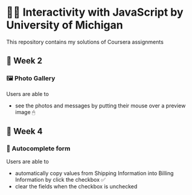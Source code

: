 # 👩‍🎓 Interactivity with JavaScript by University of Michigan

This repository contains my solutions of Coursera assignments

## 🔹 Week 2

### 🖼 Photo Gallery

Users are able to

- see the photos and messages by putting their mouse over a preview image 🖱

## 🔹 Week 4

### 🧾 Autocomplete form

Users are able to

- automatically copy values from Shipping Information into Billing Information by click the checkbox ✅
- clear the fields when the checkbox is unchecked
